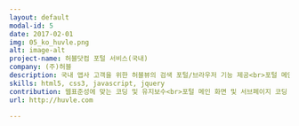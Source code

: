 ```yaml
---
layout: default
modal-id: 5
date: 2017-02-01
img: 05_ko_huvle.png
alt: image-alt
project-name: 허블닷컴 포털 서비스(국내)
company: (주)허블
description: 국내 앱사 고객을 위한 허블뷰의 검색 포털/브라우저 기능 제공<br>포털 메인화면에 광고 노출을 통한 수익 창출
skills: html5, css3, javascript, jquery
contribution: 웹표준성에 맞는 코딩 및 유지보수<br>포털 메인 화면 및 서브페이지 코딩
url: http://huvle.com

---
```

